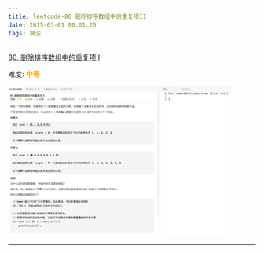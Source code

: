 ```yaml
---
title: leetcode-80 删除排序数组中的重复项II
date: 2015-03-01 00:01:20
tags: 算法
---
```




[80. 删除排序数组中的重复项II](https://leetcode-cn.com/problems/remove-duplicates-from-sorted-array-ii/)

难度:  <font color="orange">**中等**</font>


<img src="leetcode-80-删除排序数组中的重复项II/0.png" width = 90% height = 50% />


<br>


---